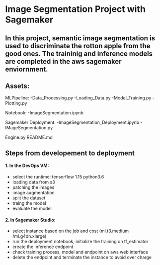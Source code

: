 # Image Segmentation Project with Sagemaker


## In this project, semantic image segmentation is used to discriminate the rotton apple from the good ones. The traininig and inference models are completed in the aws sagemaker enviornment. 


## Assets:
MLPipeline:
  -Data_Processing.py
  -Loading_Data.py
  -Model_Training.py
  -Plotting.py

Notebook:
  -ImageSegmentation.ipynb

Sagemaker Deployment:
  -ImageSegmentation_Deployment.ipynb
  -IMageSegmentation.py

Engine.py
README.md

## Steps from developement to deployment

#### 1. In the DevOps VM:
  - select the runtime: tensorflow 1.15 python3.6
  - loading data from s3
  - patching the images
  - image augmentation
  - split the dataset
  - traing the model
  - evaluate the model
  
  
#### 2. In Sagemaker Studio:
  - select instance based on the job and cost (ml.t3.medium /ml.g4dn.xlarge)
  - run the deployment notebook, initialize the training on tf_estimator
  - create the inference endpoint
  - check training process, model and endpoint on aws web interface
  - delete the endpoint and terminate the instance to avoid over charge







